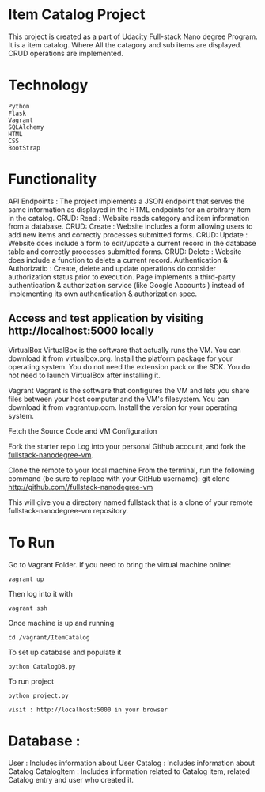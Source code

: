 # Item Catalog Project 
This project is created as a part of Udacity Full-stack Nano degree Program.
It is a item catalog. Where All the catagory and sub items are displayed. 
CRUD operations are implemented.

# Technology
    Python
    Flask
    Vagrant
    SQLAlchemy
    HTML
    CSS
    BootStrap
  

# Functionality
API Endpoints : The project implements a JSON endpoint that serves the same information as displayed in the HTML endpoints for an arbitrary item in the catalog.
CRUD: Read : Website reads category and item information from a database.
CRUD: Create : Website includes a form allowing users to add new items and correctly processes submitted forms.
CRUD: Update : Website does include a form to edit/update a current record in the database table and correctly processes submitted forms.
CRUD: Delete : Website does include a function to delete a current record.
Authentication & Authorizatio : Create, delete and update operations do consider authorization status prior to execution. Page implements a third-party authentication & authorization service (like Google Accounts ) instead of implementing its own authentication & authorization spec.


## Access and test application by visiting http://localhost:5000 locally

VirtualBox
VirtualBox is the software that actually runs the VM. You can download it from virtualbox.org. Install the platform package for your operating system. You do not need the extension pack or the SDK. You do not need to launch VirtualBox after installing it.

Vagrant
Vagrant is the software that configures the VM and lets you share files between your host computer and the VM's filesystem. You can download it from vagrantup.com. Install the version for your operating system.

Fetch the Source Code and VM Configuration

Fork the starter repo Log into your personal Github account, and fork the [fullstack-nanodegree-vm](https://github.com/udacity/fullstack-nanodegree-vm).

Clone the remote to your local machine From the terminal, run the following command (be sure to replace with your GitHub username): git clone http://github.com//fullstack-nanodegree-vm 

This will give you a directory named fullstack that is a clone of your remote fullstack-nanodegree-vm repository.

# To Run
Go to Vagrant Folder.
If you need to bring the virtual machine online:

    vagrant up
  
Then log into it with

    vagrant ssh
  
Once machine is up and running

    cd /vagrant/ItemCatalog
  
To set up database and populate it

    python CatalogDB.py
 
To run project

    python project.py
    
    visit : http://localhost:5000 in your browser
  

# Database :
User : Includes information about User
Catalog : Includes information about Catalog 
CatalogItem : Includes information related to Catalog item, related Catalog entry and user who created it.
  
